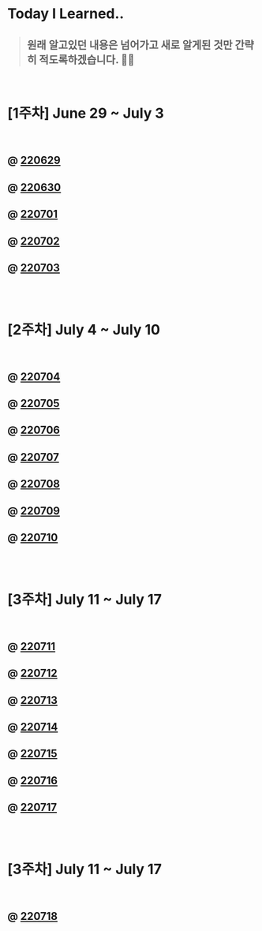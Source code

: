 # Today I Learned..

> ## 원래 알고있던 내용은 넘어가고 새로 알게된 것만 간략히 적도록하겠습니다. 🙇‍♂️

<br>

#  [1주차] June 29 ~ July 3

<br>
     
## @ [220629](https://github.com/froggy1014/TIL/blob/main/TIL/220629.md)
 
## @ [220630](https://github.com/froggy1014/TIL/blob/main/TIL/220630.md)

## @ [220701](https://github.com/froggy1014/TIL/blob/main/TIL/220701.md)

## @ [220702](https://github.com/froggy1014/TIL/blob/main/TIL/220702.md)

## @ [220703](https://github.com/froggy1014/TIL/blob/main/TIL/220703.md)


<br>
<br>

#  [2주차] July 4 ~ July 10

<br>

## @ [220704](https://github.com/froggy1014/TIL/blob/main/TIL/220704.md)

## @ [220705](https://github.com/froggy1014/TIL/blob/main/TIL/220705.md)

## @ [220706](https://github.com/froggy1014/TIL/blob/main/TIL/220706.md)

## @ [220707](https://github.com/froggy1014/TIL/blob/main/TIL/220707.md)

## @ [220708](https://github.com/froggy1014/TIL/blob/main/TIL/220708.md)

## @ [220709](https://github.com/froggy1014/TIL/blob/main/TIL/220709.md)

## @ [220710](https://github.com/froggy1014/TIL/blob/main/TIL/220710.md)

<br>
<br>

#  [3주차] July 11 ~ July 17

<br>

## @ [220711](https://github.com/froggy1014/TIL/blob/main/TIL/220711.md)

## @ [220712](https://github.com/froggy1014/TIL/blob/main/TIL/220712.md)

## @ [220713](https://github.com/froggy1014/TIL/blob/main/TIL/220713.md)

## @ [220714](https://github.com/froggy1014/TIL/blob/main/TIL/220714.md)

## @ [220715](https://github.com/froggy1014/TIL/blob/main/TIL/220715.md)

## @ [220716](https://github.com/froggy1014/TIL/blob/main/TIL/220716.md)

## @ [220717](https://github.com/froggy1014/TIL/blob/main/TIL/220717.md)

<br>
<br>

#  [3주차] July 11 ~ July 17

<br>

## @ [220718](https://github.com/froggy1014/TIL/blob/main/TIL/220718.md)